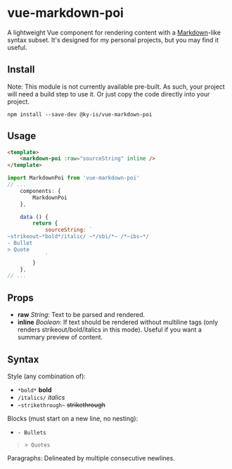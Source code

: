# vue-markdown-poi

A lightweight Vue component for rendering content with a [Markdown](https://daringfireball.net/projects/markdown/)-like syntax subset. It's designed for my personal projects, but you may find it useful.

## Install

Note: This module is not currently available pre-built. As such, your project will need a build step to use it. Or just copy the code directly into your project.

```console
npm install --save-dev @ky-is/vue-markdown-poi
```

## Usage

```html
<template>
	<markdown-poi :raw="sourceString" inline />
</template>
```
```js
import MarkdownPoi from 'vue-markdown-poi'
// ...
	components: {
		MarkdownPoi
	},

	data () {
		return {
			sourceString: `
~strikeout~*bold*/italic/ ~*/sbi/*~ /*~ibs~*/
- Bullet
> Quote
			`
		}
	},
// ...
```

## Props

- **raw** _String_: Text to be parsed and rendered.
- **inline** _Boolean_: If text should be rendered without multiline tags (only renders strikeout/bold/italics in this mode). Useful if you want a summary preview of content.

## Syntax

Style (any combination of):
- `*bold*` **bold**
- `/italics/` _italics_
- `~strikethrough~` ~~strikethrough~~

Blocks (must start on a new line, no nesting):

- `- Bullets`

> `> Quotes`

Paragraphs: Delineated by multiple consecutive newlines.
